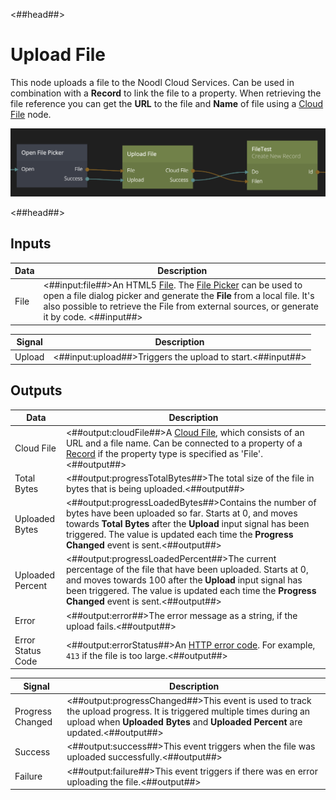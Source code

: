 <##head##>

# Upload File

This node uploads a file to the Noodl Cloud Services. Can be used in combination with a **Record** to link the file to a property. When retrieving the file reference you can get the **URL** to the file and **Name** of file using a [Cloud File](/nodes/cloud-services/cloud-file.md) node.

<div class="ndl-image-with-background l">

![](upload-file.png)

</div>
<##head##>

## Inputs

| Data                               | Description                                                                                                                                                                                                                                                                                                                         |
| ---------------------------------- | ----------------------------------------------------------------------------------------------------------------------------------------------------------------------------------------------------------------------------------------------------------------------------------------------------------------------------------- |
| <span class="ndl-data">File</span> | <##input:file##>An HTML5 [File](https://developer.mozilla.org/en-US/docs/Web/API/File). The [File Picker](/nodes/utilities/file-picker.md) can be used to open a file dialog picker and generate the **File** from a local file. It's also possible to retrieve the File from external sources, or generate it by code. <##input##> |

| Signal                                 | Description                                                |
| -------------------------------------- | ---------------------------------------------------------- |
| <span class="ndl-signal">Upload</span> | <##input:upload##>Triggers the upload to start.<##input##> |

## Outputs

| Data                                            | Description                                                                                                                                                                                                                                                                     |
| ----------------------------------------------- | ------------------------------------------------------------------------------------------------------------------------------------------------------------------------------------------------------------------------------------------------------------------------------- |
| <span class="ndl-data">Cloud File</span>        | <##output:cloudFile##>A [Cloud File](/nodes/cloud-services/cloud-file.md), which consists of an URL and a file name. Can be connected to a property of a [Record](/nodes/cloud-services/model.md) if the property type is specified as 'File'.<##output##>                      |
| <span class="ndl-data">Total Bytes</span>       | <##output:progressTotalBytes##>The total size of the file in bytes that is being uploaded.<##output##>                                                                                                                                                                          |
| <span class="ndl-data">Uploaded Bytes</span>    | <##output:progressLoadedBytes##>Contains the number of bytes have been uploaded so far. Starts at 0, and moves towards **Total Bytes** after the **Upload** input signal has been triggered. The value is updated each time the **Progress Changed** event is sent.<##output##> |
| <span class="ndl-data">Uploaded Percent</span>  | <##output:progressLoadedPercent##>The current percentage of the file that have been uploaded. Starts at 0, and moves towards 100 after the **Upload** input signal has been triggered. The value is updated each time the **Progress Changed** event is sent.<##output##>       |
| <span class="ndl-data">Error</span>             | <##output:error##>The error message as a string, if the upload fails.<##output##>                                                                                                                                                                                               |
| <span class="ndl-data">Error Status Code</span> | <##output:errorStatus##>An [HTTP error code](https://developer.mozilla.org/en-US/docs/Web/HTTP/Status). For example, `413` if the file is too large.<##output##>                                                                                                                |

| Signal                                           | Description                                                                                                                                                                                            |
| ------------------------------------------------ | ------------------------------------------------------------------------------------------------------------------------------------------------------------------------------------------------------ |
| <span class="ndl-signal">Progress Changed</span> | <##output:progressChanged##>This event is used to track the upload progress. It is triggered multiple times during an upload when **Uploaded Bytes** and **Uploaded Percent** are updated.<##output##> |
| <span class="ndl-signal">Success</span>          | <##output:success##>This event triggers when the file was uploaded successfully.<##output##>                                                                                                           |
| <span class="ndl-signal">Failure</span>          | <##output:failure##>This event triggers if there was en error uploading the file.<##output##>                                                                                                          |

